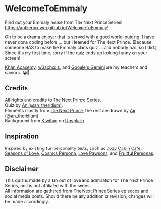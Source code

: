 # WelcomeToEmmaly
Find out your Emmaly house from The Next Prince Series! <br>
https://antherixxiwm.github.io/WelcomeToEmmaly/

Oh to be a drama enjoyer that is served with a good world-buiding. I have never done coding before ... but I learned for The Next Prince. (Because someone HAS to make the Emmaly clans quiz ... and nobody has, so I did.) Since it's my first time, sorry if the quiz ends up looking funny on your screen!

<a href="https://www.khanacademy.org/" target="_blank">Khan Academy</a>, <a href="https://www.w3schools.com/" target="_blank">w3schools</a>, and <a href="https://gemini.google.com/app" target="_blank">Google's Gemini</a> are my teachers and saviors. 😭💓

## Credits
All rights and credits to <a href="https://www.instagram.com/thenextprinceseries/" target="_blank">The Next Prince Series</a>. <br>
Quiz by <a href="https://www.youtube.com/@an_theridium" target="_blank">An (@an_theridium)</a>. <br>
Elements mostly from <a href="https://x.com/TheNextPrinceTH">The Next Prince</a>, the rest are drawn by <a href="https://x.com/an_theridium" target="_blank">An (@an_theridium)</a>.<br>
Background from <a href="https://unsplash.com/@kiwihug?utm_content=creditCopyText&utm_medium=referral&utm_source=unsplash" target="_blank">Kiwihug</a> on <a href="https://unsplash.com/photos/white-wall-paint-with-black-line-qv05FvdE26k?utm_content=creditCopyText&utm_medium=referral&utm_source=unsplash" target="_blank">Unsplash</a>

## Inspiration
Inspired by existing fun personality tests, such as <a href="https://katrinaorevillo.com/cozycabincafe/" target="_blank">Cozy Cabin Cafe</a>, <a href="https://valenvibes.github.io/SeasonsOfLove/" target="_blank">Seasons of Love</a>, <a href="https://iseej.github.io/CosmosPersona/" target="_blank">Cosmos Persona</a>, <a href="https://iseej.github.io/LovePawsona/" target="_blank">Love Pawsona</a>, and <a href="https://niyuart.github.io/FruitfulPersonas/" target="_blank">Fruitful Personas</a>.

## Disclaimer
This quiz is made by a fan out of love and admiration for The Next Prince Series, and is not affiliated with the series. <br>
All information are gathered from The Next Prince Series episodes and social media posts. Should there be any addition or revision, changes will be made accordingly. 
